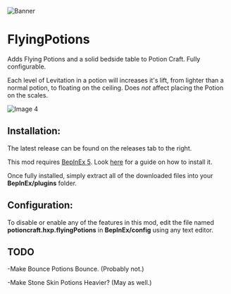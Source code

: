 ![Banner](https://user-images.githubusercontent.com/91914593/135918760-f718eaf3-fe3e-4653-ab78-f56dfb6327e6.png)
# FlyingPotions

 Adds Flying Potions and a solid bedside table to Potion Craft. Fully configurable.
 
 Each level of Levitation in a potion will increases it's lift, from lighter than a normal potion, to floating on the ceiling.
 Does *not* affect placing the Potion on the scales.
 
 ![Image 4](https://user-images.githubusercontent.com/91914593/136607086-6d686c9f-1359-4080-a026-9b38cd4ec1e7.PNG)

 
## Installation:

The latest release can be found on the releases tab to the right.

This mod requires [BepInEx 5](https://github.com/BepInEx/BepInEx/releases). Look [here](https://docs.bepinex.dev/master/articles/user_guide/installation/unity_mono.html) for a guide on how to install it.

Once fully installed, simply extract all of the downloaded files into your **BepInEx/plugins** folder.

## Configuration:

To disable or enable any of the features in this mod, edit the file named **potioncraft.hxp.flyingPotions** in **BepInEx/config** using any text editor.
 
## TODO
 
 -Make Bounce Potions Bounce. (Probably not.)
 
 -Make Stone Skin Potions Heavier? (May as well.)
